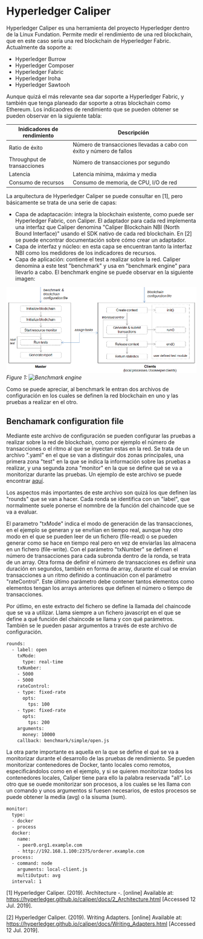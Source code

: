 # Hyperledger Caliper

Hyperledger Caliper es una herramienta del proyecto Hyperledger dentro de la Linux Fundation. Permite medir el rendimiento de una red blockchain, que en este caso sería una red blockchain de Hyperledger Fabric. Actualmente da soporte a:

* Hyperledger Burrow
* Hyperledger Composer
* Hyperledger Fabric
* Hyperledger Iroha
* Hyperledger Sawtooh

Aunque quizá el más relevante sea dar soporte a Hyperledger Fabric, y también que tenga planeado dar soporte a otras blockchain como Ethereum. Los indicaodres de rendimiento que se pueden obtener se pueden observar en la siguiente tabla:

| Inidicadores de rendimiento |  Descripción                                                         |
|-----------------------------|----------------------------------------------------------------------|
| Ratio de éxito              | Número de transacciones llevadas a cabo con éxito y número de fallos |
| Throughput de transacciones | Número de transacciones por segundo                                  |
| Latencia                    | Latencia mínima, máxima y media                                      |
| Consumo de recursos         | Consumo de memoria, de CPU, I/O de red                               |

La arquitectura de Hyperledger Caliper se puede consultar en [1], pero básicamente se trata de una serie de capas:

* Capa de adaptacación: integra la blockchain existente, como puede ser Hyperledger Fabric, con Caliper. El adaptador para cada red implementa una interfaz que Caliper denomina "Caliper Blockchain NBI (North Bound Interface)" usando el SDK nativo de cada red blockchain. En [2] se puede encontrar documentación sobre cómo crear un adaptador.
* Capa de interfaz y núcleo: en esta capa se encuentran tanto la interfaz NBI como los medidores de los indicadores de recursos. 
* Capa de aplicación: contiene el test a realizar sobre la red. Caliper denomina a este test "benchmark" y usa en "benchmark engine" para llevarlo a cabo. El benchmark engine se puede observar en la siguiente imagen:

![Benchmark engine](/images/test-framework.png)
*Figure 1: ![Benchmark engine](url)*

Como se puede apreciar, al benchmark le entran dos archivos de configuración en los cuales se definen la red blockchain en uno y las pruebas a realizar en el otro.

## Benchamark configuration file

Mediante este archivo de configuración se pueden configurar las pruebas a realizar sobre la red de blockchain, como por ejemplo el número de transacciones o el ritmo al que se inyectan estas en la red. Se trata de un archivo ".yaml" en el que se van a distinguir dos zonas principales, una primera zona "test" en la que se indica la información sobre las pruebas a realizar, y una segunda zona "monitor" en la que se define qué se va a monitorizar durante las pruebas. Un ejemplo de este archivo se puede encontrar [aquí](/benchmark/config.yaml).

Los aspectos más importantes de este archivo son quizá los que definen las "rounds" que se van a hacer. Cada ronda se identifica con un "label", que normalmente suele ponerse el nomnbre de la función del chaincode que se va a evaluar. 

El parametro "txMode" indica el modo de generación de las transacciones, en el ejemplo se generan y se envñian en tiempo real, aunque hay otro modo en el que se pueden leer de un fichero (file-read) o se pueden generar como se hace en tiempo real pero en vez de enviarlas las almacena en un fichero (file-write). Con el parámetro "txNumber" se definen el número de transacciones para cada subronda dentro de la ronda, se trata de un array. Otra forma de definir el número de transacciones es definir una duración en segundos, también en forma de array, durante el cual se envían transacciones a un ritmo definido a continuación con el parámetro "rateControl". Este último parámetro debe contener tantos elementos como elementos tengan los arrays anteriores que definen el número o tiempo de transacciones.

Por útlimo, en este extracto del fichero se define la llamada del chaincode que se va a utilizar. Llama siempre a un fichero javascript en el que se define a qué función del chaincode se llama y con qué parámetros. También se le pueden pasar argumentos a través de este archivo de configuración.


```
rounds:
  - label: open
    txMode:
      type: real-time
    txNumber:
    - 5000
    - 5000
    rateControl:
    - type: fixed-rate
      opts: 
        tps: 100
    - type: fixed-rate
      opts:
        tps: 200
    arguments:
      money: 10000
    callback: benchmark/simple/open.js
```

La otra parte importante es aquella en la que se define el qué se va a monitorizar durante el desarrollo de las pruebas de rendimiento. 
Se pueden monitorizar contenedores de Docker, tanto locales como remotos, especificándolos como en el ejemplo, y si se quieren monitorizar todos los contenedores locales, Caliper tiene para ello la palabra reservada "all". Lo otro que se ouede monitorizar son procesos, a los cuales se les llama con un comando y unos argumentos si fuesen necesarios, de estos procesos se puede obtener la media (avg) o la sisuma (sum).

```
monitor:
  type:
  - docker
  - process
  docker:
    name:
    - peer0.org1.example.com
    - http://192.168.1.100:2375/orderer.example.com
  process:
  - command: node
    arguments: local-client.js
    multiOutput: avg
  interval: 1

```









[1] Hyperledger Caliper. (2019). Architecture -. [online] Available at: https://hyperledger.github.io/caliper/docs/2_Architecture.html [Accessed 12 Jul. 2019].

[2] Hyperledger Caliper. (2019). Writing Adapters. [online] Available at: https://hyperledger.github.io/caliper/docs/Writing_Adapters.html [Accessed 12 Jul. 2019].
